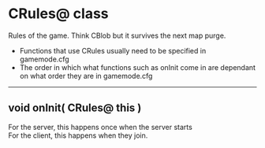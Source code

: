 # CRules@ class
Rules of the game. Think CBlob but it survives the next map purge.

+ Functions that use CRules usually need to be specified in gamemode.cfg
+ The order in which what functions such as onInit come in are dependant on what order they are in gamemode.cfg
---

## void onInit( CRules@ this )
For the server, this happens once when the server starts <br>
For the client, this happens when they join. <br>
<br>